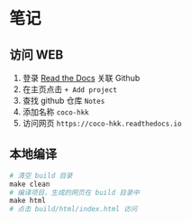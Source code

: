 # 笔记

## 访问 WEB

1. 登录 [Read the Docs](https://app.readthedocs.org/) 关联 Github
2. 在主页点击 `+ Add project`
3. 查找 github 仓库 `Notes`
4. 添加名称 `coco-hkk`
5. 访问网页 `https://coco-hkk.readthedocs.io`

## 本地编译

```powershell
# 清空 build 目录
make clean
# 编译项目，生成的网页在 build 目录中
make html
# 点击 build/html/index.html 访问
```
